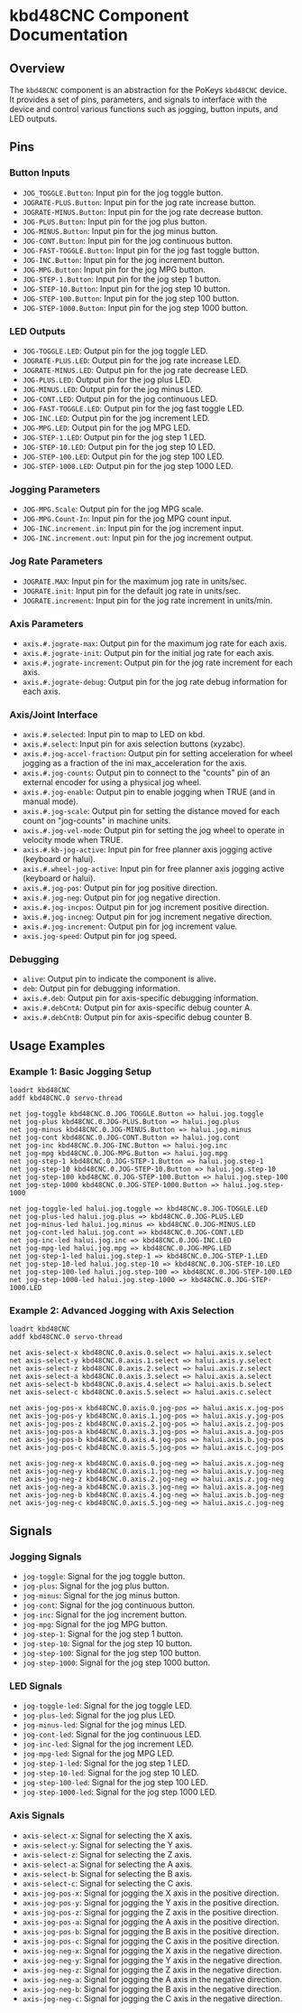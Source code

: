 # kbd48CNC Component Documentation

## Overview

The `kbd48CNC` component is an abstraction for the PoKeys `kbd48CNC` device. It provides a set of pins, parameters, and signals to interface with the device and control various functions such as jogging, button inputs, and LED outputs.

## Pins

### Button Inputs

- `JOG_TOGGLE.Button`: Input pin for the jog toggle button.
- `JOGRATE-PLUS.Button`: Input pin for the jog rate increase button.
- `JOGRATE-MINUS.Button`: Input pin for the jog rate decrease button.
- `JOG-PLUS.Button`: Input pin for the jog plus button.
- `JOG-MINUS.Button`: Input pin for the jog minus button.
- `JOG-CONT.Button`: Input pin for the jog continuous button.
- `JOG-FAST-TOGGLE.Button`: Input pin for the jog fast toggle button.
- `JOG-INC.Button`: Input pin for the jog increment button.
- `JOG-MPG.Button`: Input pin for the jog MPG button.
- `JOG-STEP-1.Button`: Input pin for the jog step 1 button.
- `JOG-STEP-10.Button`: Input pin for the jog step 10 button.
- `JOG-STEP-100.Button`: Input pin for the jog step 100 button.
- `JOG-STEP-1000.Button`: Input pin for the jog step 1000 button.

### LED Outputs

- `JOG-TOGGLE.LED`: Output pin for the jog toggle LED.
- `JOGRATE-PLUS.LED`: Output pin for the jog rate increase LED.
- `JOGRATE-MINUS.LED`: Output pin for the jog rate decrease LED.
- `JOG-PLUS.LED`: Output pin for the jog plus LED.
- `JOG-MINUS.LED`: Output pin for the jog minus LED.
- `JOG-CONT.LED`: Output pin for the jog continuous LED.
- `JOG-FAST-TOGGLE.LED`: Output pin for the jog fast toggle LED.
- `JOG-INC.LED`: Output pin for the jog increment LED.
- `JOG-MPG.LED`: Output pin for the jog MPG LED.
- `JOG-STEP-1.LED`: Output pin for the jog step 1 LED.
- `JOG-STEP-10.LED`: Output pin for the jog step 10 LED.
- `JOG-STEP-100.LED`: Output pin for the jog step 100 LED.
- `JOG-STEP-1000.LED`: Output pin for the jog step 1000 LED.

### Jogging Parameters

- `JOG-MPG.Scale`: Output pin for the jog MPG scale.
- `JOG-MPG.Count-In`: Input pin for the jog MPG count input.
- `JOG-INC.increment.in`: Input pin for the jog increment input.
- `JOG-INC.increment.out`: Input pin for the jog increment output.

### Jog Rate Parameters

- `JOGRATE.MAX`: Input pin for the maximum jog rate in units/sec.
- `JOGRATE.init`: Input pin for the default jog rate in units/sec.
- `JOGRATE.increment`: Input pin for the jog rate increment in units/min.

### Axis Parameters

- `axis.#.jograte-max`: Output pin for the maximum jog rate for each axis.
- `axis.#.jograte-init`: Output pin for the initial jog rate for each axis.
- `axis.#.jograte-increment`: Output pin for the jog rate increment for each axis.
- `axis.#.jograte-debug`: Output pin for the jog rate debug information for each axis.

### Axis/Joint Interface

- `axis.#.selected`: Input pin to map to LED on kbd.
- `axis.#.select`: Input pin for axis selection buttons (xyzabc).
- `axis.#.jog-accel-fraction`: Output pin for setting acceleration for wheel jogging as a fraction of the ini max_acceleration for the axis.
- `axis.#.jog-counts`: Output pin to connect to the "counts" pin of an external encoder for using a physical jog wheel.
- `axis.#.jog-enable`: Output pin to enable jogging when TRUE (and in manual mode).
- `axis.#.jog-scale`: Output pin for setting the distance moved for each count on "jog-counts" in machine units.
- `axis.#.jog-vel-mode`: Output pin for setting the jog wheel to operate in velocity mode when TRUE.
- `axis.#.kb-jog-active`: Input pin for free planner axis jogging active (keyboard or halui).
- `axis.#.wheel-jog-active`: Input pin for free planner axis jogging active (keyboard or halui).
- `axis.#.jog-pos`: Output pin for jog positive direction.
- `axis.#.jog-neg`: Output pin for jog negative direction.
- `axis.#.jog-incpos`: Output pin for jog increment positive direction.
- `axis.#.jog-incneg`: Output pin for jog increment negative direction.
- `axis.#.jog-increment`: Output pin for jog increment value.
- `axis.jog-speed`: Output pin for jog speed.

### Debugging

- `alive`: Output pin to indicate the component is alive.
- `deb`: Output pin for debugging information.
- `axis.#.deb`: Output pin for axis-specific debugging information.
- `axis.#.debCntA`: Output pin for axis-specific debug counter A.
- `axis.#.debCntB`: Output pin for axis-specific debug counter B.

## Usage Examples

### Example 1: Basic Jogging Setup

```hal
loadrt kbd48CNC
addf kbd48CNC.0 servo-thread

net jog-toggle kbd48CNC.0.JOG_TOGGLE.Button => halui.jog.toggle
net jog-plus kbd48CNC.0.JOG-PLUS.Button => halui.jog.plus
net jog-minus kbd48CNC.0.JOG-MINUS.Button => halui.jog.minus
net jog-cont kbd48CNC.0.JOG-CONT.Button => halui.jog.cont
net jog-inc kbd48CNC.0.JOG-INC.Button => halui.jog.inc
net jog-mpg kbd48CNC.0.JOG-MPG.Button => halui.jog.mpg
net jog-step-1 kbd48CNC.0.JOG-STEP-1.Button => halui.jog.step-1
net jog-step-10 kbd48CNC.0.JOG-STEP-10.Button => halui.jog.step-10
net jog-step-100 kbd48CNC.0.JOG-STEP-100.Button => halui.jog.step-100
net jog-step-1000 kbd48CNC.0.JOG-STEP-1000.Button => halui.jog.step-1000

net jog-toggle-led halui.jog.toggle => kbd48CNC.0.JOG-TOGGLE.LED
net jog-plus-led halui.jog.plus => kbd48CNC.0.JOG-PLUS.LED
net jog-minus-led halui.jog.minus => kbd48CNC.0.JOG-MINUS.LED
net jog-cont-led halui.jog.cont => kbd48CNC.0.JOG-CONT.LED
net jog-inc-led halui.jog.inc => kbd48CNC.0.JOG-INC.LED
net jog-mpg-led halui.jog.mpg => kbd48CNC.0.JOG-MPG.LED
net jog-step-1-led halui.jog.step-1 => kbd48CNC.0.JOG-STEP-1.LED
net jog-step-10-led halui.jog.step-10 => kbd48CNC.0.JOG-STEP-10.LED
net jog-step-100-led halui.jog.step-100 => kbd48CNC.0.JOG-STEP-100.LED
net jog-step-1000-led halui.jog.step-1000 => kbd48CNC.0.JOG-STEP-1000.LED
```

### Example 2: Advanced Jogging with Axis Selection

```hal
loadrt kbd48CNC
addf kbd48CNC.0 servo-thread

net axis-select-x kbd48CNC.0.axis.0.select => halui.axis.x.select
net axis-select-y kbd48CNC.0.axis.1.select => halui.axis.y.select
net axis-select-z kbd48CNC.0.axis.2.select => halui.axis.z.select
net axis-select-a kbd48CNC.0.axis.3.select => halui.axis.a.select
net axis-select-b kbd48CNC.0.axis.4.select => halui.axis.b.select
net axis-select-c kbd48CNC.0.axis.5.select => halui.axis.c.select

net axis-jog-pos-x kbd48CNC.0.axis.0.jog-pos => halui.axis.x.jog-pos
net axis-jog-pos-y kbd48CNC.0.axis.1.jog-pos => halui.axis.y.jog-pos
net axis-jog-pos-z kbd48CNC.0.axis.2.jog-pos => halui.axis.z.jog-pos
net axis-jog-pos-a kbd48CNC.0.axis.3.jog-pos => halui.axis.a.jog-pos
net axis-jog-pos-b kbd48CNC.0.axis.4.jog-pos => halui.axis.b.jog-pos
net axis-jog-pos-c kbd48CNC.0.axis.5.jog-pos => halui.axis.c.jog-pos

net axis-jog-neg-x kbd48CNC.0.axis.0.jog-neg => halui.axis.x.jog-neg
net axis-jog-neg-y kbd48CNC.0.axis.1.jog-neg => halui.axis.y.jog-neg
net axis-jog-neg-z kbd48CNC.0.axis.2.jog-neg => halui.axis.z.jog-neg
net axis-jog-neg-a kbd48CNC.0.axis.3.jog-neg => halui.axis.a.jog-neg
net axis-jog-neg-b kbd48CNC.0.axis.4.jog-neg => halui.axis.b.jog-neg
net axis-jog-neg-c kbd48CNC.0.axis.5.jog-neg => halui.axis.c.jog-neg
```

## Signals

### Jogging Signals

- `jog-toggle`: Signal for the jog toggle button.
- `jog-plus`: Signal for the jog plus button.
- `jog-minus`: Signal for the jog minus button.
- `jog-cont`: Signal for the jog continuous button.
- `jog-inc`: Signal for the jog increment button.
- `jog-mpg`: Signal for the jog MPG button.
- `jog-step-1`: Signal for the jog step 1 button.
- `jog-step-10`: Signal for the jog step 10 button.
- `jog-step-100`: Signal for the jog step 100 button.
- `jog-step-1000`: Signal for the jog step 1000 button.

### LED Signals

- `jog-toggle-led`: Signal for the jog toggle LED.
- `jog-plus-led`: Signal for the jog plus LED.
- `jog-minus-led`: Signal for the jog minus LED.
- `jog-cont-led`: Signal for the jog continuous LED.
- `jog-inc-led`: Signal for the jog increment LED.
- `jog-mpg-led`: Signal for the jog MPG LED.
- `jog-step-1-led`: Signal for the jog step 1 LED.
- `jog-step-10-led`: Signal for the jog step 10 LED.
- `jog-step-100-led`: Signal for the jog step 100 LED.
- `jog-step-1000-led`: Signal for the jog step 1000 LED.

### Axis Signals

- `axis-select-x`: Signal for selecting the X axis.
- `axis-select-y`: Signal for selecting the Y axis.
- `axis-select-z`: Signal for selecting the Z axis.
- `axis-select-a`: Signal for selecting the A axis.
- `axis-select-b`: Signal for selecting the B axis.
- `axis-select-c`: Signal for selecting the C axis.
- `axis-jog-pos-x`: Signal for jogging the X axis in the positive direction.
- `axis-jog-pos-y`: Signal for jogging the Y axis in the positive direction.
- `axis-jog-pos-z`: Signal for jogging the Z axis in the positive direction.
- `axis-jog-pos-a`: Signal for jogging the A axis in the positive direction.
- `axis-jog-pos-b`: Signal for jogging the B axis in the positive direction.
- `axis-jog-pos-c`: Signal for jogging the C axis in the positive direction.
- `axis-jog-neg-x`: Signal for jogging the X axis in the negative direction.
- `axis-jog-neg-y`: Signal for jogging the Y axis in the negative direction.
- `axis-jog-neg-z`: Signal for jogging the Z axis in the negative direction.
- `axis-jog-neg-a`: Signal for jogging the A axis in the negative direction.
- `axis-jog-neg-b`: Signal for jogging the B axis in the negative direction.
- `axis-jog-neg-c`: Signal for jogging the C axis in the negative direction.
